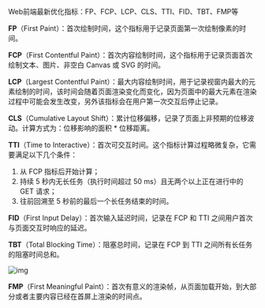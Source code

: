 Web前端最新优化指标：FP、FCP、LCP、CLS、TTI、FID、TBT、FMP等

**FP**（First Paint）：首次绘制时间，这个指标用于记录页面第一次绘制像素的时间。

**FCP**（First Contentful Paint）：首次内容绘制时间，这个指标用于记录页面首次绘制文本、图片、非空白 Canvas 或 SVG 的时间。

**LCP**（Largest Contentful Paint）：最大内容绘制时间，用于记录视窗内最大的元素绘制的时间，该时间会随着页面渲染变化而变化，因为页面中的最大元素在渲染过程中可能会发生改变，另外该指标会在用户第一次交互后停止记录。

**CLS**（Cumulative Layout Shift）：累计位移偏移，记录了页面上非预期的位移波动。计算方式为：位移影响的面积 * 位移距离。

**TTI**（Time to Interactive）：首次可交互时间。这个指标计算过程略微复杂，它需要满足以下几个条件：

1. 从 FCP 指标后开始计算；
2. 持续 5 秒内无长任务（执行时间超过 50 ms）且无两个以上正在进行中的 GET 请求；
3. 往前回溯至 5 秒前的最后一个长任务结束的时间。

**FID**（First Input Delay）：首次输入延迟时间，记录在 FCP 和 TTI 之间用户首次与页面交互时响应的延迟。

**TBT**（Total Blocking Time）：阻塞总时间，记录在 FCP 到 TTI 之间所有长任务的阻塞时间总和。

![img](D:/%E6%96%87%E4%BB%B6/typora%E5%9B%BE%E7%89%87/1541422-20220422115412452-1290247005.png)

 

**FMP**（First Meaningful Paint）：首次有意义的渲染帧，从页面加载开始，到大部分或者主要内容已经在首屏上渲染的时间点。